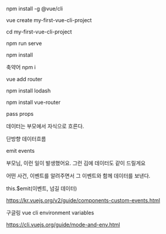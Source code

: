 npm install -g @vue/cli

vue create my-first-vue-cli-project



cd my-first-vue-cli-project

npm run serve



npm install

축약어 npm i



vue add router



npm install lodash



npm install vue-router



pass props

데이터는 부모에서 자식으로 흐른다.

단방향 데이터흐름



emit events

부모님, 이런 일이 발생했어요. 그런 김에 데이터도 같이 드릴게요

어떤 사건, 이벤트를 알려주면서 그 이벤트와 함께 데이터를 보낸다.



this.$emit(이벤트, 넘길 데이터)

https://kr.vuejs.org/v2/guide/components-custom-events.html



구글링 vue cli environment variables

https://cli.vuejs.org/guide/mode-and-env.html